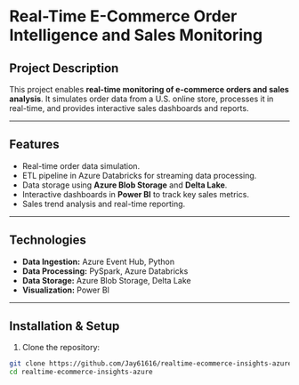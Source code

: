 # Real-Time E-Commerce Order Intelligence and Sales Monitoring

## Project Description
This project enables **real-time monitoring of e-commerce orders and sales analysis**. It simulates order data from a U.S. online store, processes it in real-time, and provides interactive sales dashboards and reports.

---

## Features
- Real-time order data simulation.  
- ETL pipeline in Azure Databricks for streaming data processing.  
- Data storage using **Azure Blob Storage** and **Delta Lake**.  
- Interactive dashboards in **Power BI** to track key sales metrics.  
- Sales trend analysis and real-time reporting.

---

## Technologies
- **Data Ingestion:** Azure Event Hub, Python  
- **Data Processing:** PySpark, Azure Databricks  
- **Data Storage:** Azure Blob Storage, Delta Lake  
- **Visualization:** Power BI  

---

## Installation & Setup
1. Clone the repository:  
```bash
git clone https://github.com/Jay61616/realtime-ecommerce-insights-azure.git
cd realtime-ecommerce-insights-azure
